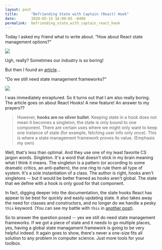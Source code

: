 ```yaml
---
layout: post
title:      "Befriending State with Captain (React) Hook"
date:       2020-05-15 16:09:05 -0400
permalink:  befriending_state_with_captain_react_hook
---
```



Today I asked my friend what to write about. "How about React state management options?" 

![](https://media1.tenor.com/images/01d1d99aa431aa680cc7f8fd805f19bb/tenor.gif?itemid=15229512)

Ugh, really? Sometimes our industry is so boring!

But then I found an [article](https://medium.com/better-programming/react-state-management-in-2020-719d10c816bf)...

"Do we still need state management frameworks?" 

![](https://media1.tenor.com/images/ada0e5dc681821584dbf4561b7269654/tenor.gif?itemid=7666771)

I was immediately enraptured. So it turns out that I am also really boring. The article goes on about React Hooks! A new feature! An answer to my prayers?? 
> However, **hooks are no silver bullet**. Keeping state in a hook does not mean it becomes a singleton, the state is only bound to one component. There are certain uses where we might only want to keep one instance of state (for example, fetching user info only once). This is where a state management framework proves its value.
(Emphasis my own) 

Well, that's less than optimal. And they use one of my least favorite CS jargon words. *Singleton*. It's a word that doesn't stick in my brain meaning what I think it means. The singleton is a pattern (or according to some dramatic critics, an anti-pattern), the one ring to rule them all type of system. It's a sole instantiation of a class. The author is right, hooks aren't singletons -- but it would be better framed as hooks aren't global. The state that we define with a hook is only good for that component. 

In fact, digging deeper into the documentation, the state hooks React has appear to be best for quickly and easily updating state. It also takes away the need for classes and constructors, and no longer do we handle a pesky `this` keyword. (You can see my battle with `this` in [another post)](https://kkamali.github.io/whats_this). 

So to answer the question posed -- yes we still do need state management frameworks. If we got a piece of state and it needs to go multiple places, yes, having a global state managament framework is going to be very helpful indeed. It again goes to show, there's never a one-size fits all solution to any problem in computer science. Just more tools for your toolbox. 


